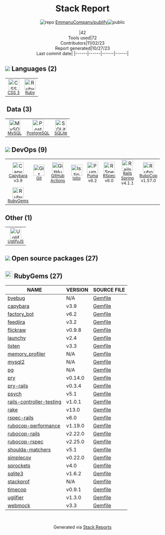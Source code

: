 <div align="center">

# Stack Report
![](https://img.stackshare.io/repo.svg "repo") [EmmanuCompany/publify](https://github.com/EmmanuCompany/publify)![](https://img.stackshare.io/public_badge.svg "public")
<br/><br/>
|42<br/>Tools used|72<br/>Contributors|11/02/23 <br/>Report generated|10/27/23<br/>Last commit date|
|------|------|------|------|
</div>

## <img src='https://img.stackshare.io/languages.svg'/> Languages (2)
<table><tr>
  <td align='center'>
  <img width='36' height='36' src='https://img.stackshare.io/service/6727/css.png' alt='CSS 3'>
  <br>
  <sub><a href="https://developer.mozilla.org/en-US/docs/Web/CSS/CSS3">CSS 3</a></sub>
  <br>
  <sub></sub>
</td>

<td align='center'>
  <img width='36' height='36' src='https://img.stackshare.io/service/989/ruby.png' alt='Ruby'>
  <br>
  <sub><a href="https://www.ruby-lang.org">Ruby</a></sub>
  <br>
  <sub></sub>
</td>

</tr>
</table>

## <img src=''/> Data (3)
<table><tr>
  <td align='center'>
  <img width='36' height='36' src='https://img.stackshare.io/service/1025/logo-mysql-170x170.png' alt='MySQL'>
  <br>
  <sub><a href="http://www.mysql.com">MySQL</a></sub>
  <br>
  <sub></sub>
</td>

<td align='center'>
  <img width='36' height='36' src='https://img.stackshare.io/service/1028/ASOhU5xJ.png' alt='PostgreSQL'>
  <br>
  <sub><a href="http://www.postgresql.org/">PostgreSQL</a></sub>
  <br>
  <sub></sub>
</td>

<td align='center'>
  <img width='36' height='36' src='https://img.stackshare.io/service/1071/sqlite.jpg' alt='SQLite'>
  <br>
  <sub><a href="http://www.sqlite.org/">SQLite</a></sub>
  <br>
  <sub></sub>
</td>

</tr>
</table>

## <img src='https://img.stackshare.io/devops.svg'/> DevOps (9)
<table><tr>
  <td align='center'>
  <img width='36' height='36' src='https://img.stackshare.io/service/2595/capybara.png' alt='Capybara'>
  <br>
  <sub><a href="http://jnicklas.github.io/capybara/">Capybara</a></sub>
  <br>
  <sub>v3.9</sub>
</td>

<td align='center'>
  <img width='36' height='36' src='https://img.stackshare.io/service/1046/git.png' alt='Git'>
  <br>
  <sub><a href="http://git-scm.com/">Git</a></sub>
  <br>
  <sub></sub>
</td>

<td align='center'>
  <img width='36' height='36' src='https://img.stackshare.io/service/11563/actions.png' alt='GitHub Actions'>
  <br>
  <sub><a href="https://github.com/features/actions">GitHub Actions</a></sub>
  <br>
  <sub></sub>
</td>

<td align='center'>
  <img width='36' height='36' src='https://img.stackshare.io/service/7028/AGpa5VZV.jpg' alt='Istio'>
  <br>
  <sub><a href="https://istio.io/">Istio</a></sub>
  <br>
  <sub></sub>
</td>

<td align='center'>
  <img width='36' height='36' src='https://img.stackshare.io/service/1055/favicon.png' alt='Puma'>
  <br>
  <sub><a href="http://puma.io/">Puma</a></sub>
  <br>
  <sub>v6.2</sub>
</td>

<td align='center'>
  <img width='36' height='36' src='https://img.stackshare.io/service/2539/logo.png' alt='RSpec'>
  <br>
  <sub><a href="https://rspec.info/">RSpec</a></sub>
  <br>
  <sub>v6.0</sub>
</td>

<td align='center'>
  <img width='36' height='36' src='https://img.stackshare.io/no-img-open-source.png' alt='Rails Spring'>
  <br>
  <sub><a href="https://github.com/rails/spring">Rails Spring</a></sub>
  <br>
  <sub>v4.1.1</sub>
</td>

<td align='center'>
  <img width='36' height='36' src='https://img.stackshare.io/service/2643/rubocop.png' alt='RuboCop'>
  <br>
  <sub><a href="http://batsov.com/rubocop/">RuboCop</a></sub>
  <br>
  <sub>v1.57.0</sub>
</td>

</tr>
<tr>
  <td align='center'>
  <img width='36' height='36' src='https://img.stackshare.io/service/12795/5jL6-BA5_400x400.jpeg' alt='RubyGems'>
  <br>
  <sub><a href="https://rubygems.org/">RubyGems</a></sub>
  <br>
  <sub></sub>
</td>

</tr>
</table>

## Other (1)
<table><tr>
  <td align='center'>
  <img width='36' height='36' src='https://img.stackshare.io/service/2203/default_9058af6f02375a99f634f537d727e32df92ac262.png' alt='UglifyJS'>
  <br>
  <sub><a href="http://lisperator.net/uglifyjs/">UglifyJS</a></sub>
  <br>
  <sub></sub>
</td>

</tr>
</table>


## <img src='https://img.stackshare.io/group.svg' /> Open source packages (27)</h2>

## <img width='24' height='24' src='https://img.stackshare.io/service/12795/5jL6-BA5_400x400.jpeg'/> RubyGems (27)

|NAME|VERSION|SOURCE FILE|
|------|------|------|
|[byebug](https://github.com/deivid-rodriguez/byebug)|N/A|[Gemfile](https://github.com/EmmanuCompany/publify/blob/master/Gemfile)|
|[capybara](https://github.com/teamcapybara/capybara)|v3.9|[Gemfile](https://github.com/EmmanuCompany/publify/blob/master/Gemfile)|
|[factory_bot](https://github.com/thoughtbot/factory_bot)|v6.2|[Gemfile](https://github.com/EmmanuCompany/publify/blob/master/Gemfile)|
|[feedjira](http://feedjira.com)|v3.2|[Gemfile](https://github.com/EmmanuCompany/publify/blob/master/Gemfile)|
|[flickraw](http://hanklords.github.com/flickraw/)|v0.9.8|[Gemfile](https://github.com/EmmanuCompany/publify/blob/master/Gemfile)|
|[launchy](http://github.com/copiousfreetime/launchy)|v2.4|[Gemfile](https://github.com/EmmanuCompany/publify/blob/master/Gemfile)|
|[listen](https://github.com/guard/listen)|v3.3|[Gemfile](https://github.com/EmmanuCompany/publify/blob/master/Gemfile)|
|[memory_profiler](https://github.com/SamSaffron/memory_profiler)|N/A|[Gemfile](https://github.com/EmmanuCompany/publify/blob/master/Gemfile)|
|[mysql2](https://github.com/brianmario/mysql2)|N/A|[Gemfile](https://github.com/EmmanuCompany/publify/blob/master/Gemfile)|
|[pg](https://github.com/ged/ruby-pg)|N/A|[Gemfile](https://github.com/EmmanuCompany/publify/blob/master/Gemfile)|
|[pry](http://pryrepl.org)|v0.14.0|[Gemfile](https://github.com/EmmanuCompany/publify/blob/master/Gemfile)|
|[pry-rails](https://github.com/rweng/pry-rails)|v0.3.4|[Gemfile](https://github.com/EmmanuCompany/publify/blob/master/Gemfile)|
|[psych](https://github.com/ruby/psych)|v5.1|[Gemfile](https://github.com/EmmanuCompany/publify/blob/master/Gemfile)|
|[rails-controller-testing](https://github.com/rails/rails-controller-testing)|v1.0.1|[Gemfile](https://github.com/EmmanuCompany/publify/blob/master/Gemfile)|
|[rake](https://github.com/ruby/rake)|v13.0|[Gemfile](https://github.com/EmmanuCompany/publify/blob/master/Gemfile)|
|[rspec-rails](https://github.com/rspec/rspec-rails)|v6.0|[Gemfile](https://github.com/EmmanuCompany/publify/blob/master/Gemfile)|
|[rubocop-performance](https://docs.rubocop.org/projects/performance)|v1.19.0|[Gemfile](https://github.com/EmmanuCompany/publify/blob/master/Gemfile)|
|[rubocop-rails](https://docs.rubocop.org/projects/rails)|v2.22.0|[Gemfile](https://github.com/EmmanuCompany/publify/blob/master/Gemfile)|
|[rubocop-rspec](https://github.com/rubocop-hq/rubocop-rspec)|v2.25.0|[Gemfile](https://github.com/EmmanuCompany/publify/blob/master/Gemfile)|
|[shoulda-matchers](https://matchers.shoulda.io)|v5.1|[Gemfile](https://github.com/EmmanuCompany/publify/blob/master/Gemfile)|
|[simplecov](http://github.com/colszowka/simplecov)|v0.22.0|[Gemfile](https://github.com/EmmanuCompany/publify/blob/master/Gemfile)|
|[sprockets](https://github.com/rails/sprockets)|v4.0|[Gemfile](https://github.com/EmmanuCompany/publify/blob/master/Gemfile)|
|[sqlite3](https://github.com/sparklemotion/sqlite3-ruby)|v1.6.2|[Gemfile](https://github.com/EmmanuCompany/publify/blob/master/Gemfile)|
|[stackprof](http://github.com/tmm1/stackprof)|N/A|[Gemfile](https://github.com/EmmanuCompany/publify/blob/master/Gemfile)|
|[timecop](https://github.com/travisjeffery/timecop)|v0.9.1|[Gemfile](https://github.com/EmmanuCompany/publify/blob/master/Gemfile)|
|[uglifier](http://github.com/lautis/uglifier)|v1.3.0|[Gemfile](https://github.com/EmmanuCompany/publify/blob/master/Gemfile)|
|[webmock](http://github.com/bblimke/webmock)|v3.3|[Gemfile](https://github.com/EmmanuCompany/publify/blob/master/Gemfile)|

<br/>
<div align='center'>

Generated via [Stack Reports](https://stackshare.io/stack-report)
